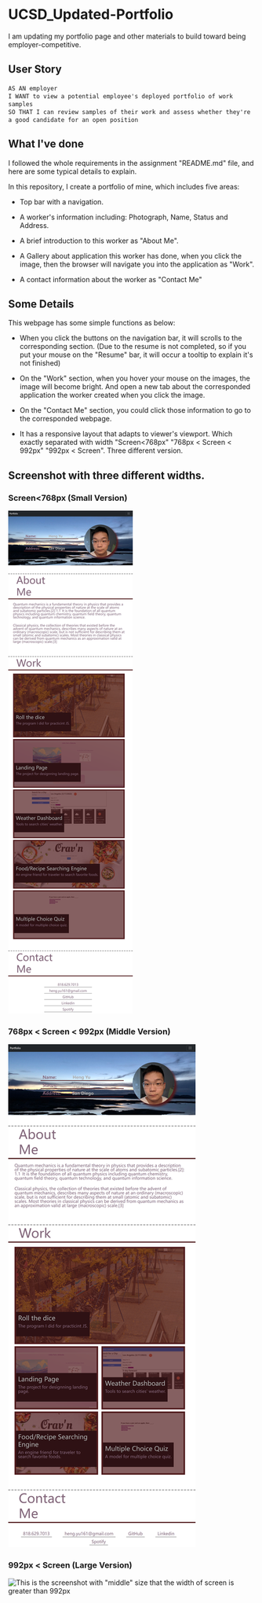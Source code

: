# UCSD_Updated-Portfolio
I am updating my portfolio page and other materials to build toward being employer-competitive.

## User Story

```
AS AN employer
I WANT to view a potential employee's deployed portfolio of work samples
SO THAT I can review samples of their work and assess whether they're a good candidate for an open position
```

## What I've done

I followed the whole requirements in the assignment "README.md" file, and here are some typical details to explain.

In this repository, I create a portfolio of mine, which includes five areas:

* Top bar with a navigation.

* A worker's information including: Photograph, Name, Status and Address.

* A brief introduction to this worker as "About Me".

* A Gallery about application this worker has done, when you click the image, then the browser will navigate you into the application as "Work".

* A contact information about the worker as "Contact Me"

## Some Details

This webpage has some simple functions as below:

* When you click the buttons on the navigation bar, it will scrolls to the corresponding section. (Due to the resume is not completed, so if you put your mouse on the "Resume" bar, it will occur a tooltip to explain it's not finished)

* On the "Work" section, when you hover your mouse on the images, the image will become bright. And open a new tab about the corresponded application the worker created when you click the image.

* On the "Contact Me" section, you could click those information to go to the corresponded webpage.

* It has a responsive layout that adapts to viewer's viewport. Which exactly separated with width "Screen<768px" "768px < Screen < 992px" "992px < Screen". Three different version.

## Screenshot with three different widths.

### Screen<768px (Small Version)
![This is the screenshot with "small" size that the width of screen is smaller than 768px](./assets/img/screenshot_small.png)

### 768px < Screen < 992px (Middle Version)
![This is the screenshot with "middle" size that the width of screen is between 768px and 992px](./assets/img/screenshot_middle.png)

### 992px < Screen (Large Version)
![This is the screenshot with "middle" size that the width of screen is greater than 992px](./assets/img/screenshot_large.png)